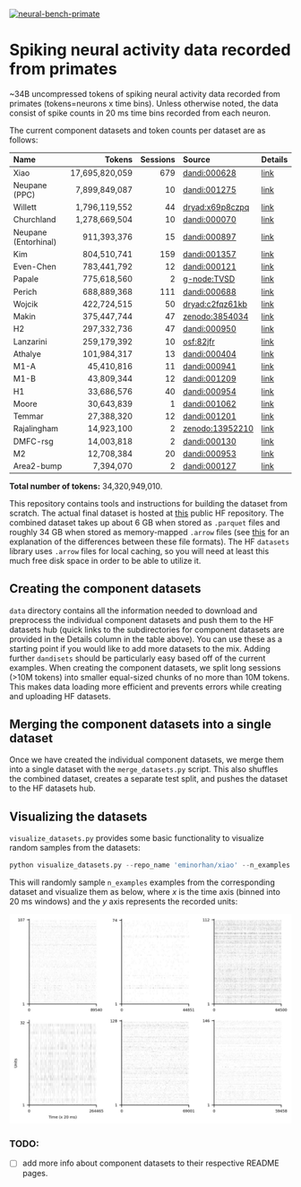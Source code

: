 <p align="left">
    <a href="https://huggingface.co/datasets/eminorhan/neural-bench-primate"><img alt="neural-bench-primate" src="https://img.shields.io/badge/HF_datasets-neural_bench_primate-blue"></a>
</p>

# Spiking neural activity data recorded from primates 

~34B uncompressed tokens of spiking neural activity data recorded from primates (tokens=neurons x time bins). Unless otherwise noted, the data consist of spike counts in 20 ms time bins recorded from each neuron. 

The current component datasets and token counts per dataset are as follows:

| Name               | Tokens          | Sessions | Source                                                      | Details
|:-------------------|----------------:|---------:|:------------------------------------------------------------|:-----------------------------------------
| Xiao               | 17,695,820,059  | 679      | [dandi:000628](https://dandiarchive.org/dandiset/000628)    | [link](data/xiao)
| Neupane (PPC)      | 7,899,849,087   | 10       | [dandi:001275](https://dandiarchive.org/dandiset/001275)    | [link](data/neupane-ppc/README.md)
| Willett            | 1,796,119,552   | 44       | [dryad:x69p8czpq]( https://doi.org/10.5061/dryad.x69p8czpq) | [link](data/willett/README.md)
| Churchland         | 1,278,669,504   | 10       | [dandi:000070](https://dandiarchive.org/dandiset/000070)    | [link](data/churchland/README.md)
| Neupane (Entorhinal)| 911,393,376    | 15       | [dandi:000897](https://dandiarchive.org/dandiset/000897)    | [link](data/neupane-entorhinal/README.md)
| Kim                | 804,510,741     | 159      | [dandi:001357](https://dandiarchive.org/dandiset/001357)    | [link](data/kim/README.md)
| Even-Chen          | 783,441,792     | 12       | [dandi:000121](https://dandiarchive.org/dandiset/000121)    | [link](data/even-chen/README.md)
| Papale             | 775,618,560     | 2        | [g-node:TVSD](https://gin.g-node.org/paolo_papale/TVSD)     | [link](data/papale/README.md)
| Perich             | 688,889,368     | 111      | [dandi:000688](https://dandiarchive.org/dandiset/000688)    | [link](data/perich/README.md)
| Wojcik             | 422,724,515     | 50       | [dryad:c2fqz61kb](https://doi.org/10.5061/dryad.c2fqz61kb)  | [link](data/wojcik/README.md)
| Makin              | 375,447,744     | 47       | [zenodo:3854034](https://zenodo.org/records/3854034)        | [link](data/makin/README.md)
| H2                 | 297,332,736     | 47       | [dandi:000950](https://dandiarchive.org/dandiset/000950)    | [link](data/h2/README.md)
| Lanzarini          | 259,179,392     | 10       | [osf:82jfr](https://osf.io/82jfr/)                          | [link](data/lanzarini/README.md)
| Athalye            | 101,984,317     | 13       | [dandi:000404](https://dandiarchive.org/dandiset/000404)    | [link](data/athalye/README.md)
| M1-A               | 45,410,816      | 11       | [dandi:000941](https://dandiarchive.org/dandiset/000941)    | [link](data/m1-a/README.md)
| M1-B               | 43,809,344      | 12       | [dandi:001209](https://dandiarchive.org/dandiset/001209)    | [link](data/m1-b/README.md)
| H1                 | 33,686,576      | 40       | [dandi:000954](https://dandiarchive.org/dandiset/000954)    | [link](data/h1/README.md)
| Moore              | 30,643,839      | 1        | [dandi:001062](https://dandiarchive.org/dandiset/001062)    | [link](data/moore/README.md)
| Temmar             | 27,388,320      | 12       | [dandi:001201](https://dandiarchive.org/dandiset/001201)    | [link](data/temmar/README.md)
| Rajalingham        | 14,923,100      | 2        | [zenodo:13952210](https://zenodo.org/records/13952210)      | [link](data/rajalingham/README.md)
| DMFC-rsg           | 14,003,818      | 2        | [dandi:000130](https://dandiarchive.org/dandiset/000130)    | [link](data/dmfc-rsg/README.md)
| M2                 | 12,708,384      | 20       | [dandi:000953](https://dandiarchive.org/dandiset/000953)    | [link](data/m2/README.md)
| Area2-bump         | 7,394,070       | 2        | [dandi:000127](https://dandiarchive.org/dandiset/000127)    | [link](data/area2-bump/README.md)

**Total number of tokens:** 34,320,949,010. 

This repository contains tools and instructions for building the dataset from scratch. The actual final dataset is hosted at [this](https://huggingface.co/datasets/eminorhan/neural-bench-primate) public HF repository. The combined dataset takes up about 6 GB when stored as `.parquet` files and roughly 34 GB when stored as memory-mapped `.arrow` files (see [this](https://stackoverflow.com/a/56481636) for an explanation of the differences between these file formats). The HF `datasets` library uses `.arrow` files for local caching, so you will need at least this much free disk space in order to be able to utilize it. 

## Creating the component datasets
`data` directory contains all the information needed to download and preprocess the individual component datasets and push them to the HF datasets hub (quick links to the subdirectories for component datasets are provided in the Details column in the table above). You can use these as a starting point if you would like to add more datasets to the mix. Adding further `dandisets` should be particularly easy based off of the current examples. When creating the component datasets, we split long sessions (>10M tokens) into smaller equal-sized chunks of no more than 10M tokens. This makes data loading more efficient and prevents errors while creating and uploading HF datasets.

## Merging the component datasets into a single dataset
Once we have created the individual component datasets, we merge them into a single dataset with the `merge_datasets.py` script. This also shuffles the combined dataset, creates a separate test split, and pushes the dataset to the HF datasets hub.

## Visualizing the datasets
`visualize_datasets.py` provides some basic functionality to visualize random samples from the datasets:
```python
python visualize_datasets.py --repo_name 'eminorhan/xiao' --n_examples 6
```
This will randomly sample `n_examples` examples from the corresponding dataset and visualize them as below, where *x* is the time axis (binned into 20 ms windows) and the *y* axis represents the recorded units:

![](assets/xiao.jpg)

### TODO:

- [ ] add more info about component datasets to their respective README pages.
